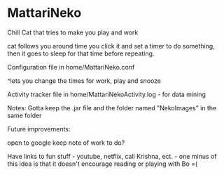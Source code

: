 # MattariNeko
Chill Cat that tries to make you play and work

cat follows you around time you click it and set a timer to do something, then it goes to sleep for that time before repeating.

Configuration file in home/MattariNeko.conf

^lets you change the times for work, play and snooze

Activity tracker file in home/MattariNekoActivity.log - for data mining

Notes:
Gotta keep the .jar file and the folder named "NekoImages" in the same folder

Future improvements:

open to google keep note of work to do?

Have links to fun stuff - youtube, netflix, call Krishna, ect. - one minus of this idea is that it doesn't encourage reading or playing with Bo =(
